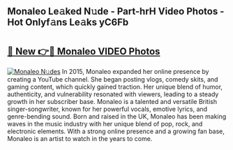 ## Monaleo Le𝚊ked N𝚞de - Part-hrH Video Photos - Hot Onlyf𝚊ns Le𝚊ks yC6Fb

# <h2><a href="http://ab90565.deff.icu/?id=Monaleo">🔗 New 👉🔴 Monaleo VIDEO Photos</a></h2>

[![Monaleo N𝚞des](https://i.imgur.com/rIISA9y.gif)](http://ab90565.deff.icu/?id=Monaleo)
In 2015, Monaleo expanded her online presence by creating a YouTube channel. She began posting vlogs, comedy skits, and gaming content, which quickly gained traction. Her unique blend of humor, authenticity, and vulnerability resonated with viewers, leading to a steady growth in her subscriber base. Monaleo is a talented and versatile British singer-songwriter, known for her powerful vocals, emotive lyrics, and genre-bending sound. Born and raised in the UK, Monaleo has been making waves in the music industry with her unique blend of pop, rock, and electronic elements. With a strong online presence and a growing fan base, Monaleo is an artist to watch in the years to come.
